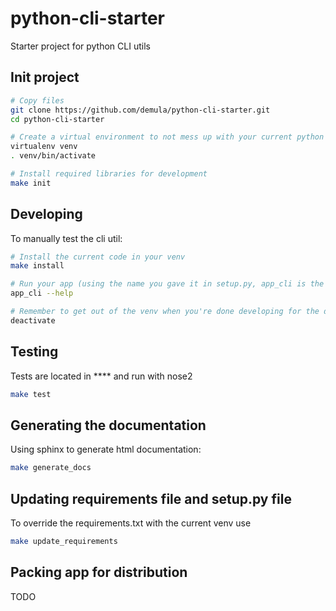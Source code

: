 # python-cli-starter

Starter project for python CLI utils

## Init project

```sh
# Copy files
git clone https://github.com/demula/python-cli-starter.git
cd python-cli-starter

# Create a virtual environment to not mess up with your current python installation
virtualenv venv
. venv/bin/activate

# Install required libraries for development
make init
```

## Developing

To manually test the cli util:

```sh
# Install the current code in your venv
make install

# Run your app (using the name you gave it in setup.py, app_cli is the default given for the starter pack)
app_cli --help

# Remember to get out of the venv when you're done developing for the day
deactivate
```

## Testing

Tests are located in **** and run with nose2

```sh
make test
```

## Generating the documentation

Using sphinx to generate html documentation:

```sh
make generate_docs
```

## Updating requirements file and setup.py file

To override the requirements.txt with the current venv use

```sh
make update_requirements
```

## Packing app for distribution

TODO
